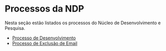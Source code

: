 # Processos da NDP

Nesta seção estão listados os processos do Núcleo de Desenvolvimento e Pesquisa.

* [Processo de Desenvolvimento](processo-de-desenvolvimento.md)
* [Processo de Exclusão de Email](processo-de-exclusao-de-email.md)